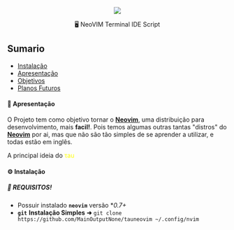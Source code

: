 [//]: # (<p align="center"> <img src="https://user-images.githubusercontent.com/107779952/175798381-7dd2e8e9-4bb6-4eef-96e3-248e4d43743a.png"/></p>)
<p align="center"> <img src="https://user-images.githubusercontent.com/107779952/175799142-237b87c4-230b-4c9d-93ea-d098e54b6a85.png"/></p>

<p align="center"> 🖥 NeoVIM Terminal IDE Script </p>

## Sumario
- [Instalação](#Instalação)
- [Apresentação](#Apresentação)
- [Objetivos](#Obj)
- [Planos Futuros](#future)

#### 👔 <a id="Apresentação"></a>Apresentação

O Projeto tem como objetivo tornar o **[Neovim](https://neovim.io)**, uma distribuição para desenvolvimento, mais **facil!**. Pois temos algumas outras tantas "distros" do **[Neovim](https://neovim.io)** por ai, mas que não são tão simples de se aprender a utilizar, e todas estão em inglês.

A principal ideia do <span style="color:yellow">τau</span>

#### ⚙️ <a id="Instalação"></a>Instalação
##### 🚨 REQUISITOS!
- Possuir instalado **`neovim`** versão **0.7+*
- **`git`**
**Instalação Simples** **➜** `git clone https://github.com/MainOutputNone/tauneovim ~/.config/nvim` 
